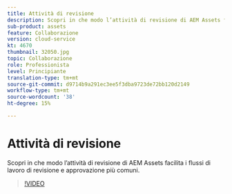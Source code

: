 ```yaml
---
title: Attività di revisione
description: Scopri in che modo l’attività di revisione di AEM Assets facilita i flussi di lavoro di revisione e approvazione più comuni.
sub-product: assets
feature: Collaborazione
version: cloud-service
kt: 4670
thumbnail: 32050.jpg
topic: Collaborazione
role: Professionista
level: Principiante
translation-type: tm+mt
source-git-commit: d9714b9a291ec3ee5f3dba9723de72bb120d2149
workflow-type: tm+mt
source-wordcount: '38'
ht-degree: 15%

---
```



# Attività di revisione

Scopri in che modo l’attività di revisione di AEM Assets facilita i flussi di lavoro di revisione e approvazione più comuni.

>[!VIDEO](https://video.tv.adobe.com/v/32050/?quality=12&learn=on&hidetitle=true)